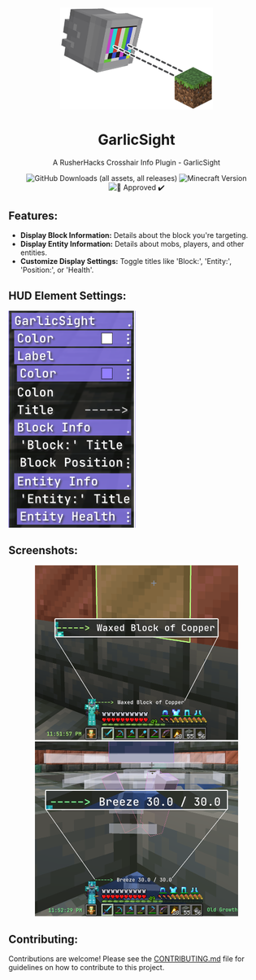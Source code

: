<p align="center">
    <img src="assets/GarlicSight.png" alt="GarlicSight Logo" width="300">
</p>

<h1 align="center">GarlicSight</h1>

<p align="center">A RusherHacks Crosshair Info Plugin - GarlicSight</p>

<p align="center">
  <img src="https://img.shields.io/github/downloads/GarlicRot/GarlicSight/total?label=Downloads" alt="GitHub Downloads (all assets, all releases)">
  <img src="https://img.shields.io/badge/Minecraft-1.20.1%20--%201.21-62b47a?style=flat&logo=minecraft&logoColor=white" alt="Minecraft Version">
  <img src="https://img.shields.io/badge/%F0%9F%A7%84-Approved%20%E2%9C%94%EF%B8%8F-blue?style=flat" alt="🧄 Approved ✔️">
</p>


## Features:

- **Display Block Information:** Details about the block you're targeting.
- **Display Entity Information:** Details about mobs, players, and other entities.
- **Customize Display Settings:** Toggle titles like 'Block:', 'Entity:', 'Position:', or 'Health'.

## HUD Element Settings:

<p align="left">
    <img src="assets/hudinfo.png" alt="HUD Information" width="250">
</p>

## Screenshots:

<p align="center">
  <img src="assets/blockinfo.png" alt="Block Information" width="400">
  <img src="assets/entityinfo.png" alt="Entity Information" width="400">
</p>

## Contributing:

Contributions are welcome! Please see the [CONTRIBUTING.md](CONTRIBUTING.md) file for guidelines on how to contribute to this project.
